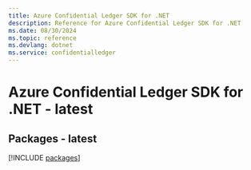 ```yaml
---
title: Azure Confidential Ledger SDK for .NET
description: Reference for Azure Confidential Ledger SDK for .NET
ms.date: 08/30/2024
ms.topic: reference
ms.devlang: dotnet
ms.service: confidentialledger
---
```

# Azure Confidential Ledger SDK for .NET - latest
## Packages - latest
[!INCLUDE [packages](confidential-ledger-index.md)]